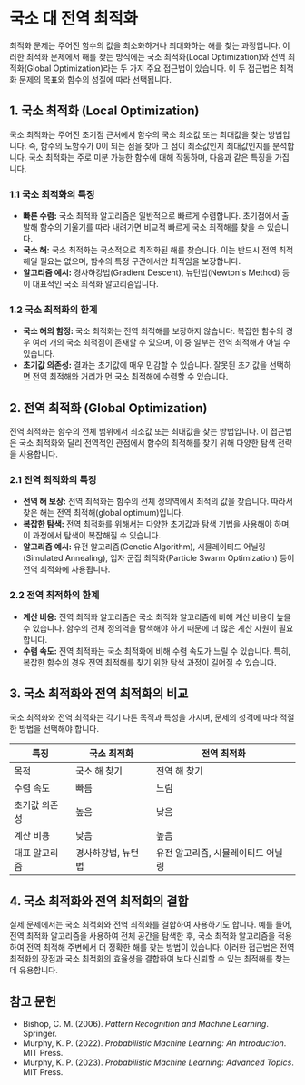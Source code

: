 # 국소 대 전역 최적화

최적화 문제는 주어진 함수의 값을 최소화하거나 최대화하는 해를 찾는 과정입니다. 이러한 최적화 문제에서 해를 찾는 방식에는 국소 최적화(Local Optimization)와 전역 최적화(Global Optimization)라는 두 가지 주요 접근법이 있습니다. 이 두 접근법은 최적화 문제의 목표와 함수의 성질에 따라 선택됩니다.

## 1. 국소 최적화 (Local Optimization)

국소 최적화는 주어진 초기점 근처에서 함수의 국소 최소값 또는 최대값을 찾는 방법입니다. 즉, 함수의 도함수가 0이 되는 점을 찾아 그 점이 최소값인지 최대값인지를 분석합니다. 국소 최적화는 주로 미분 가능한 함수에 대해 작동하며, 다음과 같은 특징을 가집니다.

### 1.1 국소 최적화의 특징

- **빠른 수렴:** 국소 최적화 알고리즘은 일반적으로 빠르게 수렴합니다. 초기점에서 출발해 함수의 기울기를 따라 내려가면 비교적 빠르게 국소 최적해를 찾을 수 있습니다.
- **국소 해:** 국소 최적화는 국소적으로 최적화된 해를 찾습니다. 이는 반드시 전역 최적해일 필요는 없으며, 함수의 특정 구간에서만 최적임을 보장합니다.
- **알고리즘 예시:** 경사하강법(Gradient Descent), 뉴턴법(Newton's Method) 등이 대표적인 국소 최적화 알고리즘입니다.

### 1.2 국소 최적화의 한계

- **국소 해의 함정:** 국소 최적화는 전역 최적해를 보장하지 않습니다. 복잡한 함수의 경우 여러 개의 국소 최적점이 존재할 수 있으며, 이 중 일부는 전역 최적해가 아닐 수 있습니다.
- **초기값 의존성:** 결과는 초기값에 매우 민감할 수 있습니다. 잘못된 초기값을 선택하면 전역 최적해와 거리가 먼 국소 최적해에 수렴할 수 있습니다.

## 2. 전역 최적화 (Global Optimization)

전역 최적화는 함수의 전체 범위에서 최소값 또는 최대값을 찾는 방법입니다. 이 접근법은 국소 최적화와 달리 전역적인 관점에서 함수의 최적해를 찾기 위해 다양한 탐색 전략을 사용합니다.

### 2.1 전역 최적화의 특징

- **전역 해 보장:** 전역 최적화는 함수의 전체 정의역에서 최적의 값을 찾습니다. 따라서 찾은 해는 전역 최적해(global optimum)입니다.
- **복잡한 탐색:** 전역 최적화를 위해서는 다양한 초기값과 탐색 기법을 사용해야 하며, 이 과정에서 탐색이 복잡해질 수 있습니다.
- **알고리즘 예시:** 유전 알고리즘(Genetic Algorithm), 시뮬레이티드 어닐링(Simulated Annealing), 입자 군집 최적화(Particle Swarm Optimization) 등이 전역 최적화에 사용됩니다.

### 2.2 전역 최적화의 한계

- **계산 비용:** 전역 최적화 알고리즘은 국소 최적화 알고리즘에 비해 계산 비용이 높을 수 있습니다. 함수의 전체 정의역을 탐색해야 하기 때문에 더 많은 계산 자원이 필요합니다.
- **수렴 속도:** 전역 최적화는 국소 최적화에 비해 수렴 속도가 느릴 수 있습니다. 특히, 복잡한 함수의 경우 전역 최적해를 찾기 위한 탐색 과정이 길어질 수 있습니다.

## 3. 국소 최적화와 전역 최적화의 비교

국소 최적화와 전역 최적화는 각기 다른 목적과 특성을 가지며, 문제의 성격에 따라 적절한 방법을 선택해야 합니다.

| 특징                 | 국소 최적화             | 전역 최적화            |
|--------------------|----------------------|----------------------|
| 목적                 | 국소 해 찾기           | 전역 해 찾기           |
| 수렴 속도            | 빠름                    | 느림                    |
| 초기값 의존성         | 높음                    | 낮음                    |
| 계산 비용            | 낮음                    | 높음                    |
| 대표 알고리즘        | 경사하강법, 뉴턴법      | 유전 알고리즘, 시뮬레이티드 어닐링 |

## 4. 국소 최적화와 전역 최적화의 결합

실제 문제에서는 국소 최적화와 전역 최적화를 결합하여 사용하기도 합니다. 예를 들어, 전역 최적화 알고리즘을 사용하여 전체 공간을 탐색한 후, 국소 최적화 알고리즘을 적용하여 전역 최적해 주변에서 더 정확한 해를 찾는 방법이 있습니다. 이러한 접근법은 전역 최적화의 장점과 국소 최적화의 효율성을 결합하여 보다 신뢰할 수 있는 최적해를 찾는 데 유용합니다.

## 참고 문헌

- Bishop, C. M. (2006). *Pattern Recognition and Machine Learning*. Springer.
- Murphy, K. P. (2022). *Probabilistic Machine Learning: An Introduction*. MIT Press.
- Murphy, K. P. (2023). *Probabilistic Machine Learning: Advanced Topics*. MIT Press.
